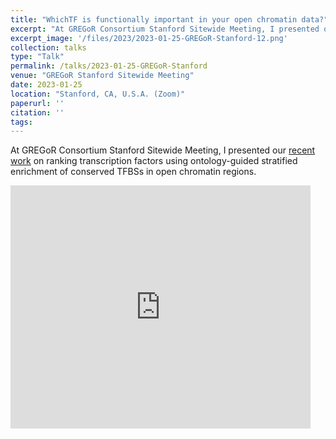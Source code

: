 ```yaml
---
title: "WhichTF is functionally important in your open chromatin data?"
excerpt: "At GREGoR Consortium Stanford Sitewide Meeting, I presented our recent work on ranking transcription factors using ontology-guided stratified enrichment of conserved TFBSs in open chromatin regions."
excerpt_image: '/files/2023/2023-01-25-GREGoR-Stanford-12.png'
collection: talks
type: "Talk"
permalink: /talks/2023-01-25-GREGoR-Stanford
venue: "GREGoR Stanford Sitewide Meeting"
date: 2023-01-25
location: "Stanford, CA, U.S.A. (Zoom)"
paperurl: ''
citation: ''
tags:
---
```


At GREGoR Consortium Stanford Sitewide Meeting, I presented our [recent work](/publication/2022-08-30-whichtf) on ranking transcription factors using ontology-guided stratified enrichment of conserved TFBSs in open chromatin regions.

<iframe src="https://docs.google.com/presentation/d/e/2PACX-1vSq3vvJ0hdbbXTzw4DI6acOx64GygYhvGr-AeWU9kTHCNEU06-wZ81JqYNyZmQ23zSEh0CiSpIJVUyv/embed?start=false&loop=false&delayms=3000" frameborder="0" width="480" height="389" allowfullscreen="true" mozallowfullscreen="true" webkitallowfullscreen="true"></iframe>
